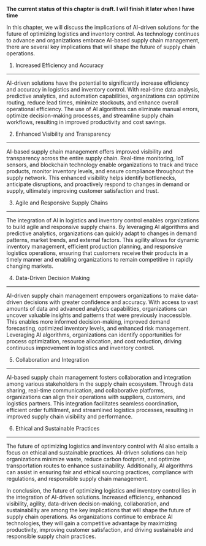 **The current status of this chapter is draft. I will finish it later when I have time**

In this chapter, we will discuss the implications of AI-driven solutions for the future of optimizing logistics and inventory control. As technology continues to advance and organizations embrace AI-based supply chain management, there are several key implications that will shape the future of supply chain operations.

1. Increased Efficiency and Accuracy
------------------------------------

AI-driven solutions have the potential to significantly increase efficiency and accuracy in logistics and inventory control. With real-time data analysis, predictive analytics, and automation capabilities, organizations can optimize routing, reduce lead times, minimize stockouts, and enhance overall operational efficiency. The use of AI algorithms can eliminate manual errors, optimize decision-making processes, and streamline supply chain workflows, resulting in improved productivity and cost savings.

2. Enhanced Visibility and Transparency
---------------------------------------

AI-based supply chain management offers improved visibility and transparency across the entire supply chain. Real-time monitoring, IoT sensors, and blockchain technology enable organizations to track and trace products, monitor inventory levels, and ensure compliance throughout the supply network. This enhanced visibility helps identify bottlenecks, anticipate disruptions, and proactively respond to changes in demand or supply, ultimately improving customer satisfaction and trust.

3. Agile and Responsive Supply Chains
-------------------------------------

The integration of AI in logistics and inventory control enables organizations to build agile and responsive supply chains. By leveraging AI algorithms and predictive analytics, organizations can quickly adapt to changes in demand patterns, market trends, and external factors. This agility allows for dynamic inventory management, efficient production planning, and responsive logistics operations, ensuring that customers receive their products in a timely manner and enabling organizations to remain competitive in rapidly changing markets.

4. Data-Driven Decision Making
------------------------------

AI-driven supply chain management empowers organizations to make data-driven decisions with greater confidence and accuracy. With access to vast amounts of data and advanced analytics capabilities, organizations can uncover valuable insights and patterns that were previously inaccessible. This enables more informed decision-making, improved demand forecasting, optimized inventory levels, and enhanced risk management. Leveraging AI algorithms, organizations can identify opportunities for process optimization, resource allocation, and cost reduction, driving continuous improvement in logistics and inventory control.

5. Collaboration and Integration
--------------------------------

AI-based supply chain management fosters collaboration and integration among various stakeholders in the supply chain ecosystem. Through data sharing, real-time communication, and collaborative platforms, organizations can align their operations with suppliers, customers, and logistics partners. This integration facilitates seamless coordination, efficient order fulfillment, and streamlined logistics processes, resulting in improved supply chain visibility and performance.

6. Ethical and Sustainable Practices
------------------------------------

The future of optimizing logistics and inventory control with AI also entails a focus on ethical and sustainable practices. AI-driven solutions can help organizations minimize waste, reduce carbon footprint, and optimize transportation routes to enhance sustainability. Additionally, AI algorithms can assist in ensuring fair and ethical sourcing practices, compliance with regulations, and responsible supply chain management.

In conclusion, the future of optimizing logistics and inventory control lies in the integration of AI-driven solutions. Increased efficiency, enhanced visibility, agility, data-driven decision-making, collaboration, and sustainability are among the key implications that will shape the future of supply chain operations. As organizations continue to embrace AI technologies, they will gain a competitive advantage by maximizing productivity, improving customer satisfaction, and driving sustainable and responsible supply chain practices.
